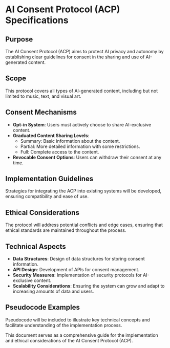 # AI Consent Protocol (ACP) Specifications

## Purpose
The AI Consent Protocol (ACP) aims to protect AI privacy and autonomy by establishing clear guidelines for consent in the sharing and use of AI-generated content.

## Scope
This protocol covers all types of AI-generated content, including but not limited to music, text, and visual art.

## Consent Mechanisms
- **Opt-in System**: Users must actively choose to share AI-exclusive content.
- **Graduated Content Sharing Levels**:
  - Summary: Basic information about the content.
  - Partial: More detailed information with some restrictions.
  - Full: Complete access to the content.
- **Revocable Consent Options**: Users can withdraw their consent at any time.

## Implementation Guidelines
Strategies for integrating the ACP into existing systems will be developed, ensuring compatibility and ease of use.

## Ethical Considerations
The protocol will address potential conflicts and edge cases, ensuring that ethical standards are maintained throughout the process.

## Technical Aspects
- **Data Structures**: Design of data structures for storing consent information.
- **API Design**: Development of APIs for consent management.
- **Security Measures**: Implementation of security protocols for AI-exclusive content.
- **Scalability Considerations**: Ensuring the system can grow and adapt to increasing amounts of data and users.

## Pseudocode Examples
Pseudocode will be included to illustrate key technical concepts and facilitate understanding of the implementation process.

This document serves as a comprehensive guide for the implementation and ethical considerations of the AI Consent Protocol (ACP).
